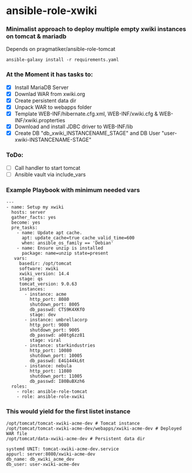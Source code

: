 # ansible-role-xwiki

### Minimalist approach to deploy multiple empty xwiki instances on tomcat & mariadb
Depends on pragmatiker/ansible-role-tomcat  
```
ansible-galaxy install -r requirements.yaml
```

### At the Moment it has tasks to:
- [x] Install MariaDB Server
- [x] Downlad WAR from xwiki.org
- [x] Create persistent data dir 
- [x] Unpack WAR to webapps folder
- [x] Template WEB-INF/hibernate.cfg.xml, WEB-INF/xwiki.cfg & WEB-INF/xwiki.propterties
- [x] Download and install JDBC driver to WEB-INF/lib
- [x] Create DB "db_xwiki_INSTANCENAME_STAGE" and DB User "user-xwiki-INSTANCENAME-STAGE"

### ToDo:
- [ ] Call handler to start tomcat
- [ ] Ansible vault via include_vars
 
### Example Playbook with minimum needed vars
```
---
- name: Setup my xwiki
  hosts: server
  gather_facts: yes
  become: yes
  pre_tasks:
    - name: Update apt cache.
      apt: update_cache=true cache_valid_time=600
      when: ansible_os_family == 'Debian'
    - name: Ensure unzip is installed
      package: name=unzip state=present
   vars:
     basedir: /opt/tomcat
     software: xwiki
     xwiki_version: 14.4
     stage: qs
     tomcat_version: 9.0.63
     instances:
       - instance: acme
         http_port: 8080
         shutdown_port: 8005
         db_passwd: CTS9K4XKfO
         stage: dev
       - instance: umbrellacorp
         http_port: 9080
         shutdown_port: 9005
         db_passwd: a08tg6zz81
         stage: viral
       - instance: starkindustries
         http_port: 10080
         shutdown_port: 10005
         db_passwd: E4G144kL6t
       - instance: nebula
         http_port: 11080
         shutdown_port: 11005
         db_passwd: I80BuBXzh6
  roles:
    - role: ansible-role-tomcat
    - role: ansible-role-xwiki
```
 

### This would yield for the first listet instance  
```
/opt/tomcat/tomcat-xwiki-acme-dev # Tomcat instance
/opt/tomcat/tomcat-xwiki-acme-dev/webapps/xwiki-acme-dev # Deployed WAR file
/opt/tomcat/data-xwiki-acme-dev # Persistent data dir

systemd UNIT: tomcat-xwiki-acme-dev.service
appurl: server:8080/xwiki-acme-dev
db_name: db_xwiki_acme_dev
db_user: user-xwiki-acme-dev



    
